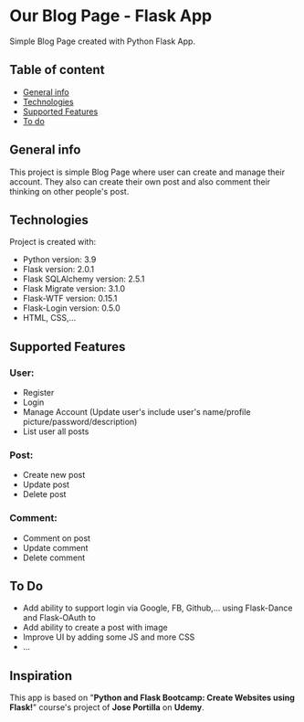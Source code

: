 # Our Blog Page - Flask App
Simple Blog Page created with Python Flask App.
## Table of content
* [General info](#general-info)
* [Technologies](#technologies)
* [Supported Features](#supported-features)
* [To do](#to-do)

## General info
This project is simple Blog Page where user can create and manage their account. They also can create their own post and also comment their thinking on other people's post.

## Technologies
Project is created with:
* Python version: 3.9
* Flask version: 2.0.1 
* Flask SQLAlchemy version: 2.5.1
* Flask Migrate version: 3.1.0
* Flask-WTF version: 0.15.1
* Flask-Login version: 0.5.0 
* HTML, CSS,...

## Supported Features
### User:
* Register
* Login
* Manage Account (Update user's include user's name/profile picture/password/description)
* List user all posts
### Post:
* Create new post
* Update post
* Delete post
### Comment:
* Comment on post
* Update comment
* Delete comment

## To Do
* Add ability to support login via Google, FB, Github,... using Flask-Dance and Flask-OAuth to 
* Add ability to create a post with image
* Improve UI by adding some JS and more CSS
* ...

## Inspiration
This app is based on "**Python and Flask Bootcamp: Create Websites using Flask!**" course's project of **Jose Portilla** on **Udemy**. 
